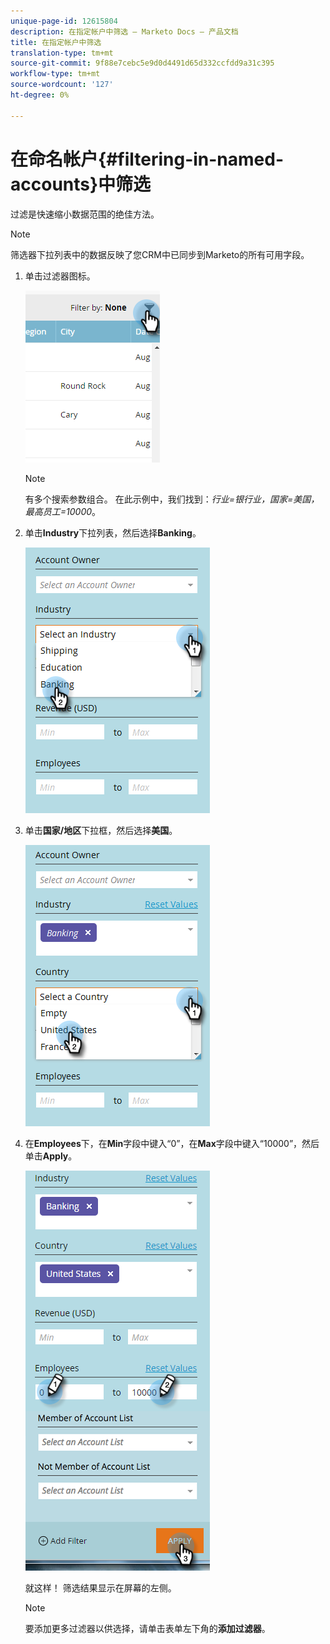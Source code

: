 ```yaml
---
unique-page-id: 12615804
description: 在指定帐户中筛选 — Marketo Docs — 产品文档
title: 在指定帐户中筛选
translation-type: tm+mt
source-git-commit: 9f88e7cebc5e9d0d4491d65d332ccfdd9a31c395
workflow-type: tm+mt
source-wordcount: '127'
ht-degree: 0%

---
```



# 在命名帐户{#filtering-in-named-accounts}中筛选

过滤是快速缩小数据范围的绝佳方法。

>[!NOTE]
>
>筛选器下拉列表中的数据反映了您CRM中已同步到Marketo的所有可用字段。

1. 单击过滤器图标。

   ![](assets/filter-one.png)

   >[!NOTE]
   >
   >有多个搜索参数组合。 在此示例中，我们找到：_行业=银行业，国家=美国，最高员工=10000_。

1. 单击&#x200B;**Industry**&#x200B;下拉列表，然后选择&#x200B;**Banking**。

   ![](assets/filter-2.png)

1. 单击&#x200B;**国家/地区**&#x200B;下拉框，然后选择&#x200B;**美国**。

   ![](assets/filter-3.png)

1. 在&#x200B;**Employees**&#x200B;下，在&#x200B;**Min**&#x200B;字段中键入“0”，在&#x200B;**Max**&#x200B;字段中键入“10000”，然后单击&#x200B;**Apply**。

   ![](assets/four-2.png)

   就这样！ 筛选结果显示在屏幕的左侧。

   >[!NOTE]
   >
   >要添加更多过滤器以供选择，请单击表单左下角的&#x200B;**添加过滤器**。
